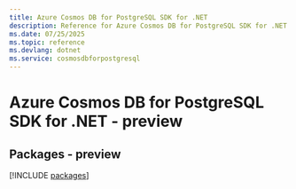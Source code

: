 ```yaml
---
title: Azure Cosmos DB for PostgreSQL SDK for .NET
description: Reference for Azure Cosmos DB for PostgreSQL SDK for .NET
ms.date: 07/25/2025
ms.topic: reference
ms.devlang: dotnet
ms.service: cosmosdbforpostgresql
---
```

# Azure Cosmos DB for PostgreSQL SDK for .NET - preview
## Packages - preview
[!INCLUDE [packages](cosmos-db-for-postgresql-index.md)]